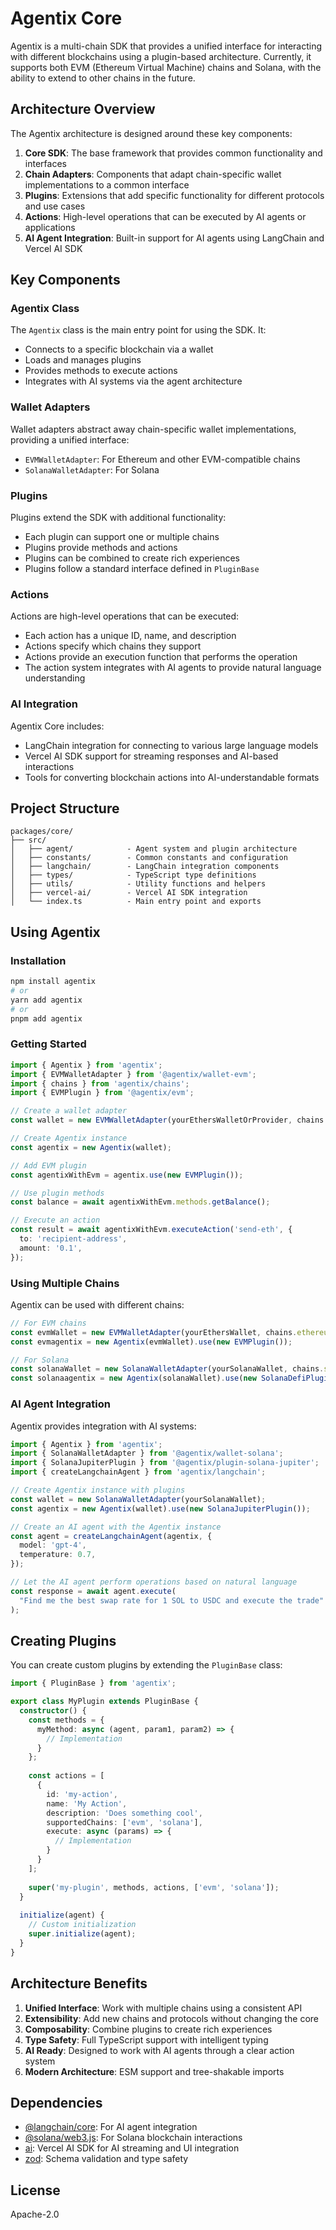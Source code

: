 # Agentix Core

Agentix is a multi-chain SDK that provides a unified interface for interacting with different blockchains using a plugin-based architecture. Currently, it supports both EVM (Ethereum Virtual Machine) chains and Solana, with the ability to extend to other chains in the future.

## Architecture Overview

The Agentix architecture is designed around these key components:

1. **Core SDK**: The base framework that provides common functionality and interfaces
2. **Chain Adapters**: Components that adapt chain-specific wallet implementations to a common interface
3. **Plugins**: Extensions that add specific functionality for different protocols and use cases
4. **Actions**: High-level operations that can be executed by AI agents or applications
5. **AI Agent Integration**: Built-in support for AI agents using LangChain and Vercel AI SDK

## Key Components

### Agentix Class

The `Agentix` class is the main entry point for using the SDK. It:

- Connects to a specific blockchain via a wallet
- Loads and manages plugins
- Provides methods to execute actions
- Integrates with AI systems via the agent architecture

### Wallet Adapters

Wallet adapters abstract away chain-specific wallet implementations, providing a unified interface:

- `EVMWalletAdapter`: For Ethereum and other EVM-compatible chains
- `SolanaWalletAdapter`: For Solana

### Plugins

Plugins extend the SDK with additional functionality:

- Each plugin can support one or multiple chains
- Plugins provide methods and actions
- Plugins can be combined to create rich experiences
- Plugins follow a standard interface defined in `PluginBase`

### Actions

Actions are high-level operations that can be executed:

- Each action has a unique ID, name, and description
- Actions specify which chains they support
- Actions provide an execution function that performs the operation
- The action system integrates with AI agents to provide natural language understanding

### AI Integration

Agentix Core includes:

- LangChain integration for connecting to various large language models
- Vercel AI SDK support for streaming responses and AI-based interactions
- Tools for converting blockchain actions into AI-understandable formats

## Project Structure

```
packages/core/
├── src/
│   ├── agent/            - Agent system and plugin architecture
│   ├── constants/        - Common constants and configuration
│   ├── langchain/        - LangChain integration components
│   ├── types/            - TypeScript type definitions
│   ├── utils/            - Utility functions and helpers
│   ├── vercel-ai/        - Vercel AI SDK integration
│   └── index.ts          - Main entry point and exports
```

## Using Agentix

### Installation

```bash
npm install agentix
# or
yarn add agentix
# or
pnpm add agentix
```

### Getting Started

```typescript
import { Agentix } from 'agentix';
import { EVMWalletAdapter } from '@agentix/wallet-evm';
import { chains } from 'agentix/chains';
import { EVMPlugin } from '@agentix/evm';

// Create a wallet adapter
const wallet = new EVMWalletAdapter(yourEthersWalletOrProvider, chains.ethereum);

// Create Agentix instance
const agentix = new Agentix(wallet);

// Add EVM plugin
const agentixWithEvm = agentix.use(new EVMPlugin());

// Use plugin methods
const balance = await agentixWithEvm.methods.getBalance();

// Execute an action
const result = await agentixWithEvm.executeAction('send-eth', {
  to: 'recipient-address',
  amount: '0.1',
});
```

### Using Multiple Chains

Agentix can be used with different chains:

```typescript
// For EVM chains
const evmWallet = new EVMWalletAdapter(yourEthersWallet, chains.ethereum);
const evmagentix = new Agentix(evmWallet).use(new EVMPlugin());

// For Solana
const solanaWallet = new SolanaWalletAdapter(yourSolanaWallet, chains.solana);
const solanaagentix = new Agentix(solanaWallet).use(new SolanaDefiPlugin());
```

### AI Agent Integration

Agentix provides integration with AI systems:

```typescript
import { Agentix } from 'agentix';
import { SolanaWalletAdapter } from '@agentix/wallet-solana';
import { SolanaJupiterPlugin } from '@agentix/plugin-solana-jupiter';
import { createLangchainAgent } from 'agentix/langchain';

// Create Agentix instance with plugins
const wallet = new SolanaWalletAdapter(yourSolanaWallet);
const agentix = new Agentix(wallet).use(new SolanaJupiterPlugin());

// Create an AI agent with the Agentix instance
const agent = createLangchainAgent(agentix, {
  model: 'gpt-4',
  temperature: 0.7,
});

// Let the AI agent perform operations based on natural language
const response = await agent.execute(
  "Find me the best swap rate for 1 SOL to USDC and execute the trade"
);
```

## Creating Plugins

You can create custom plugins by extending the `PluginBase` class:

```typescript
import { PluginBase } from 'agentix';

export class MyPlugin extends PluginBase {
  constructor() {
    const methods = {
      myMethod: async (agent, param1, param2) => {
        // Implementation
      }
    };
    
    const actions = [
      {
        id: 'my-action',
        name: 'My Action',
        description: 'Does something cool',
        supportedChains: ['evm', 'solana'],
        execute: async (params) => {
          // Implementation
        }
      }
    ];
    
    super('my-plugin', methods, actions, ['evm', 'solana']);
  }
  
  initialize(agent) {
    // Custom initialization
    super.initialize(agent);
  }
}
```

## Architecture Benefits

1. **Unified Interface**: Work with multiple chains using a consistent API
2. **Extensibility**: Add new chains and protocols without changing the core
3. **Composability**: Combine plugins to create rich experiences
4. **Type Safety**: Full TypeScript support with intelligent typing
5. **AI Ready**: Designed to work with AI agents through a clear action system
6. **Modern Architecture**: ESM support and tree-shakable imports

## Dependencies

- [@langchain/core](https://github.com/langchain/langchain): For AI agent integration
- [@solana/web3.js](https://github.com/solana-labs/solana-web3.js): For Solana blockchain interactions
- [ai](https://github.com/vercel/ai): Vercel AI SDK for AI streaming and UI integration
- [zod](https://github.com/colinhacks/zod): Schema validation and type safety

## License

Apache-2.0 